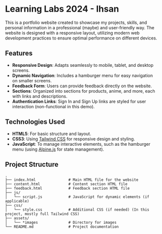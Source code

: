 # Learning Labs 2024 - Ihsan

This is a portfolio website created to showcase my projects, skills, and personal information in a professional (maybe) and user-friendly way. The website is designed with a responsive layout, utilizing modern web development practices to ensure optimal performance on different devices.

## Features

- **Responsive Design**: Adapts seamlessly to mobile, tablet, and desktop screens.
- **Dynamic Navigation**: Includes a hamburger menu for easy navigation on smaller screens.
- **Feedback Form**: Users can provide feedback directly on the website.
- **Sections**: Organized into sections for products, anime, and more, each with links and descriptions.
- **Authentication Links**: Sign In and Sign Up links are styled for user interaction (non-functional in this demo).

## Technologies Used

- **HTML5**: For basic structure and layout.
- **CSS3**: Using [Tailwind CSS](https://tailwindcss.com/) for responsive design and styling.
- **JavaScript**: To manage interactive elements, such as the hamburger menu (using [Alpine.js](https://alpinejs.dev/) for state management).

## Project Structure

```plaintext
.
├── index.html               # Main HTML file for the website
├── content.html             # Content section HTML file
├── feedback.html            # Feedback section HTML file
├── js/
│   └── script.js            # JavaScript for dynamic elements (if applicable)
├── css/
│   └── style.css            # Additional CSS (if needed) (In this project, mostly full Tailwind CSS)
├── assets/
│   └── *images              # Directory for images
└── README.md                # Project documentation


